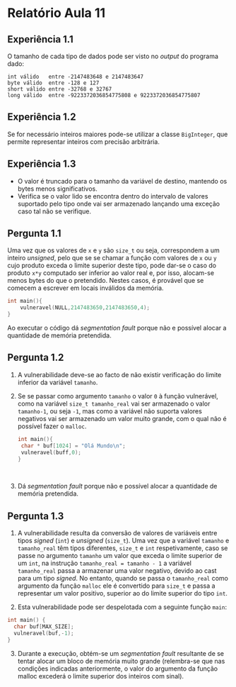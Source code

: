 # Relatório Aula 11

## Experiência 1.1 
O tamanho de cada tipo de dados pode ser visto no _output_ do programa dado:
```
int válido   entre -2147483648 e 2147483647
byte válido  entre -128 e 127
short válido entre -32768 e 32767
long válido  entre -9223372036854775808 e 9223372036854775807
```

## Experiência 1.2

Se for necessário inteiros maiores pode-se utilizar a classe `BigInteger`, que permite representar inteiros com precisão arbitrária. 

## Experiência 1.3

- O valor é truncado para o tamanho da variável de destino, mantendo os bytes menos significativos. 
- Verifica se o valor lido se encontra dentro do intervalo de valores suportado pelo tipo onde vai ser armazenado lançando uma exceção caso tal não se verifique. 

## Pergunta 1.1

Uma vez que os valores de `x` e `y` são `size_t` ou seja, correspondem a um inteiro _unsigned_, pelo que se se chamar a função com valores de `x` ou `y` cujo produto exceda o limite superior deste tipo, pode dar-se o caso do produto `x*y` computado ser inferior ao valor real e, por isso, alocam-se menos bytes do que o pretendido. Nestes casos, é provável que se comecem a escrever em locais inválidos da memória.

```c
int main(){
	vulneravel(NULL,2147483650,2147483650,4);
}
```

Ao executar o código dá _segmentation fault_ porque não e possível alocar a quantidade de memória pretendida. 

## Pergunta 1.2

1. A vulnerabilidade deve-se ao facto de não existir verificação do limite inferior da variável `tamanho`. 

2. Se se passar como argumento `tamanho` o valor `0` à função vulnerável, como na variável `size_t tamanho_real` vai ser armazenado o valor `tamanho-1`, ou seja `-1`, mas como a variável não suporta valores negativos vai ser armazenado um valor muito grande, com o qual não é possível fazer o `malloc`. 

   ``` c
   int main(){
   	char * buf[1024] = "Olá Mundo\n";
   	vulneravel(buff,0);
   }
   ```

   ​

3. Dá _segmentation fault_ porque não e possível alocar a quantidade de memória pretendida. 

## Pergunta 1.3
1. A vulnerabilidade resulta da conversão de valores de variáveis entre tipos _signed_ (`int`) e _unsigned_ (`size_t`).
Uma vez que a variável `tamanho` e `tamanho_real` têm tipos diferentes, `size_t` e `int` respetivamente, caso se passe no argumento `tamanho` um valor que exceda o limite superior de um `int`, na instrução `tamanho_real = tamanho - 1`  a variável `tamanho_real` passa a armazenar uma valor negativo, devido ao cast para um tipo _signed_. No entanto, quando se passa o `tamanho_real` como argumento da função `malloc` ele é convertido para `size_t` e passa a representar um valor positivo, superior ao do limite superior do tipo `int`.

2. Esta vulnerabilidade pode ser despelotada com a seguinte função `main`:
```c
int main() {
  char buf[MAX_SIZE];
  vulneravel(buf,-1);
}
```

3. Durante a execução, obtém-se um _segmentation fault_ resultante de se tentar alocar um bloco de memória muito grande (relembra-se que nas condições indicadas anteriormente, o valor do argumento da função malloc excederá o limite superior dos inteiros com sinal).
